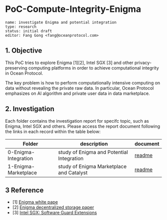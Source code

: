 # PoC-Compute-Integrity-Enigma


```
name: investigate Enigma and potential integration
type: research
status: initial draft
editor: Fang Gong <fang@oceanprotocol.com>
```
## 1. Objective

This PoC tries to explore Enigma [1][2], Intel SGX [3] and other privacy-preserving computing platforms in order to achieve computational integrity in Ocean Protocol. 

The key problem is how to perform computationally intensive computing on data without revealing the private raw data. In particular, Ocean Protocol emphasizes on AI algorithm and private user data in data marketplace. 


## 2. Investigation 

Each folder contains the investigation report for specifc topic, such as Enigma, Intel SGX and others. Please access the report document following the links in each record within the table below:

Folder | description | document |
---| ---| ---|
0-Enigma-Integration | study of Enigma and Potential Integration | [readme](0-Enigma-Integration/README.md)
1-Enigma-Marketplace| study of Enigma Marketplace and Catalyst| [readme](1-Enigma-Marketplace/README.md)|



## 3 Reference
* [1] [Enigma white pape](https://s3.amazonaws.com/enigmaco-website/uploads/pdf/enigma_full.pdf)
* [2] [Enigma decentralized storage paper](https://s3.amazonaws.com/enigmaco-website/uploads/pdf/ZNP15.pdf)
* [3] [Intel SGX: Software Guard Extensions](https://en.wikipedia.org/wiki/Software_Guard_Extensions)